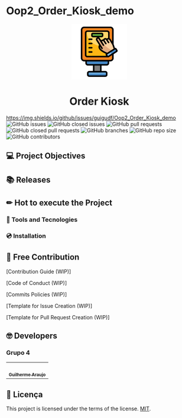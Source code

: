 # **Oop2_Order_Kiosk_demo**

<p align="center">
  <img width="150" src="resources/kiosk_Icon.png">
</p>
<h1 align="center">Order Kiosk</h1>


https://img.shields.io/github/issues/guigudf/Oop2_Order_Kiosk_demo
 ![GitHub issues](https://img.shields.io/github/issues/guigudf/Oop2_Order_Kiosk_demo?color=red)
 ![GitHub closed issues](https://img.shields.io/github/issues-closed/guigudf/Oop2_Order_Kiosk_demo?color=green)
 ![GitHub pull requests](https://img.shields.io/github/issues-pr/guigudf/Oop2_Order_Kiosk_demo?color=orange)
 ![GitHub closed pull requests](https://img.shields.io/github/issues-pr-closed/guigudf/Oop2_Order_Kiosk_demo?color=brightgreen)
 ![GitHub branches](https://badgen.net/github/branches/guigudf/Oop2_Order_Kiosk_demo/)
 ![GitHub repo size](https://img.shields.io/github/repo-size/guigudf/Oop2_Order_Kiosk_demo?color=purple)
 ![GitHub contributors](https://img.shields.io/github/contributors/guigudf/Oop2_Order_Kiosk_demo?color=ff69b4)
 
## 💻 Project Objectives


## 📚 Releases


## ✏ Hot to execute the Project


### 🧰️ Tools and Tecnologies


### 💿 Installation 


## 🤝 Free Contribution

[Contribution Guide (WIP)]

[Code of Conduct (WIP)]

[Commits Policies (WIP)]

[Template for Issue Creation (WIP)]

[Template for Pull Request Creation (WIP)]


## 🤓 Developers

### Grupo 4	

<table>
	<tr>
		<td align="center"><a href="https://github.com/guigudf"><img src="https://avatars.githubusercontent.com/u/78756768?v=4" width="100px;" alt=""/><br /><sub><b>Guilherme Araujo</b></sub></a><br /><a href="https://github.com/guigudf"></a></td>
</table>

## 📝 Licença
This project is licensed under the terms of the license.
[MIT](./LICENSE).
